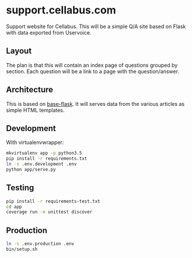 support.cellabus.com
====================

Support website for Cellabus.  This will be a simple Q/A site based on Flask
with data exported from Uservoice.

Layout
------

The plan is that this will contain an index page of questions grouped by
section.  Each question will be a link to a page with the question/answer.

Architecture
------------

This is based on [base-flask](https://github.com/albertyw/base-flask).  It will
serves data from the various articles as simple HTML templates.

Development
-----------

With virtualenvwrapper:
```bash
mkvirtualenv app -p python3.5
pip install -r requirements.txt
ln -s .env.development .env
python app/serve.py
```

Testing
-------

```bash
pip install -r requirements-test.txt
cd app
coverage run -m unittest discover
```

Production
----------

```bash
ln -s .env.production .env
bin/setup.sh
```

